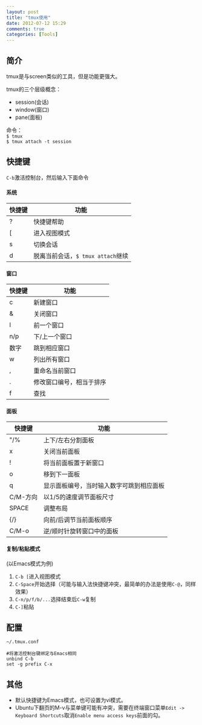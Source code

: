 ```yaml
---
layout: post
title: "tmux使用"
date: 2012-07-12 15:29
comments: true
categories: [Tools]
---
```


## 简介
tmux是与screen类似的工具，但是功能更强大。

tmux的三个层级概念：  
- session(会话)  
- window(窗口)  
- pane(面板)


命令：  
`$ tmux`  
`$ tmux attach -t session`  

## 快捷键
`C-b`激活控制台，然后输入下面命令

#### 系统
快捷键   | 功能
------- | ------------
?       | 快捷键帮助
[       | 进入视图模式
s       | 切换会话
d       | 脱离当前会话，`$ tmux attach`继续

#### 窗口
快捷键   | 功能
------- | ------------
c       | 新建窗口
&       | 关闭窗口
l       | 前一个窗口
n/p     | 下/上一个窗口
数字     | 跳到相应窗口
w       | 列出所有窗口
,       | 重命名当前窗口
.       | 修改窗口编号，相当于排序
f       | 查找

#### 面板
快捷键   | 功能
------- | ------------
"/%     | 上下/左右分割面板
x       | 关闭当前面板
!       | 将当前面板置于新窗口
o       | 移到下一面板
q       | 显示面板编号，当时输入数字可跳到相应面板
C/M-方向| 以1/5的速度调节面板尺寸
SPACE    | 调整布局
{/}     | 向前/后调节当前面板顺序
C/M-o   | 逆/顺时针旋转窗口中的面板

#### 复制/粘贴模式
(以Emacs模式为例)  
1. `C-b [`进入视图模式  
2. `C-Space`开始选择（可能与输入法快捷键冲突，最简单的办法是使用`C-@`，同样效果）  
3. `C-n/p/f/b/...`选择结束后`C-w`复制  
4. `C-]`粘贴  

## 配置
`~/.tmux.conf`
```
#将激活控制台键绑定与Emacs相同
unbind C-b
set -g prefix C-x
```

## 其他
- 默认快捷键为Emacs模式，也可设置为vi模式。
- Ubuntu下翻页的M-v与菜单键可能有冲突，需要在终端窗口菜单`Edit -> Keyboard Shortcuts`取消`Enable menu access keys`前面的勾。
